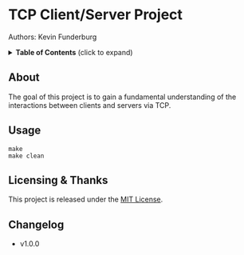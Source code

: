 # TCP Client/Server Project

Authors: Kevin Funderburg

<details>
  <summary><strong>Table of Contents</strong> (click to expand)</summary>
<!-- TOC depthFrom:2 -->

- [About](#about)
- [Licensing & thanks](#licensing--thanks)
- [Changelog](#changelog)

<!-- /TOC -->
</details>

## About
The goal of this project is to gain a fundamental understanding of the interactions between clients and servers via TCP.

## Usage
```shell
make
make clean
```


## Licensing & Thanks

This project is released under the [MIT License][mit].

## Changelog

- v1.0.0

[mit]: ./LICENSE.txt
